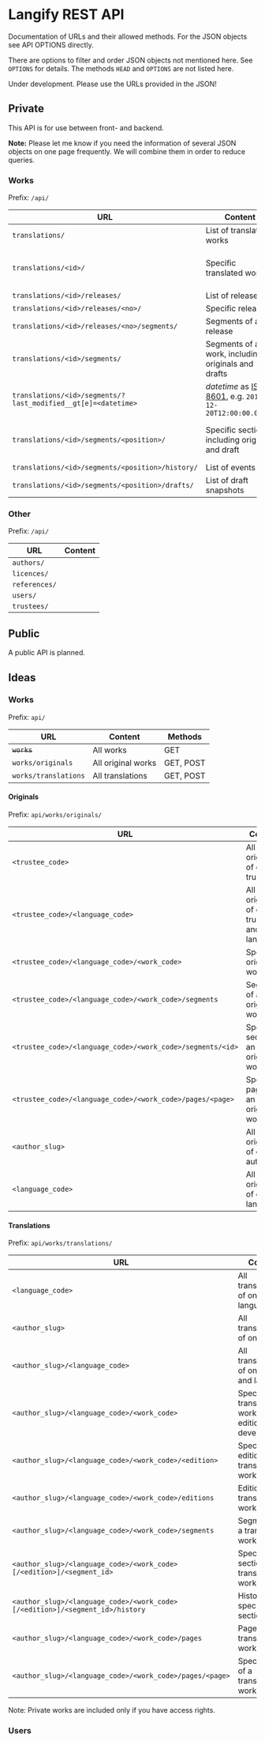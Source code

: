 # Langify REST API

Documentation of URLs and their allowed methods. For the JSON objects see API OPTIONS directly.

There are options to filter and order JSON objects not mentioned here. See `OPTIONS` for details. The methods `HEAD` and `OPTIONS` are not listed here.

Under development. Please use the URLs provided in the JSON!

## Private

This API is for use between front- and backend.

**Note:** Please let me know if you need the information of several JSON objects on one page frequently. We will combine them in order to reduce queries.

### Works

Prefix: `/api/`

URL | Content | Methods
----|---------|--------
`translations/` | List of translated works | GET, POST
`translations/<id>/` | Specific translated work | GET, PUT, PATCH, DELETE
`translations/<id>/releases/` | List of releases | ~GET~
`translations/<id>/releases/<no>/` | Specific release | ~GET~
`translations/<id>/releases/<no>/segments/` | Segments of a release | ~GET~
`translations/<id>/segments/` | Segments of a work, including originals and drafts | GET
`translations/<id>/segments/?last_modified__gt[e]=<datetime>` | *datetime* as [ISO 8601](https://www.w3.org/TR/NOTE-datetime), e.g. `2017-12-20T12:00:00.0000Z` | GET
`translations/<id>/segments/<position>/` | Specific section, including original and draft | GET, ~PUT~, ~PATCH~, DELETE
`translations/<id>/segments/<position>/history/` | List of events | GET
`translations/<id>/segments/<position>/drafts/` | List of draft snapshots | GET, POST

### Other

Prefix: `/api/`

URL | Content
----|--------
`authors/` |
`licences/` |
`references/` |
`users/` |
`trustees/` |

## Public

A public API is planned.

## Ideas

### Works

Prefix: `api/`

URL | Content | Methods
----|---------|--------
~~`works`~~ | All works | GET
`works/originals` | All original works | GET, POST
`works/translations` | All translations | GET, POST

#### Originals

Prefix: `api/works/originals/`

URL | Content | Methods
----|---------|--------
`<trustee_code>` | All originals of one trustee | GET, POST
`<trustee_code>/<language_code>` | All originals of one trustee and language | GET, POST
`<trustee_code>/<language_code>/<work_code>` | Specific original work | GET, POST
`<trustee_code>/<language_code>/<work_code>/segments` | Segments of an original work | GET, POST
`<trustee_code>/<language_code>/<work_code>/segments/<id>` | Specific section of an original work | GET, PUT, PATCH
`<trustee_code>/<language_code>/<work_code>/pages/<page>` | Specific page of an original work | GET
`<author_slug>` | All originals of one author | GET, POST
`<language_code>` | All originals of one language | GET, POST

#### Translations

Prefix: `api/works/translations/`

URL | Content | Methods
----|---------|--------
`<language_code>` | All translations of one language | GET, POST
`<author_slug>` | All translations of one author | GET, POST
`<author_slug>/<language_code>` | All translations of one author and language | GET, POST
`<author_slug>/<language_code>/<work_code>` | Specific translated work (newest edition or development) | GET, POST
`<author_slug>/<language_code>/<work_code>/<edition>` | Specific edition of a translated work | GET, POST
`<author_slug>/<language_code>/<work_code>/editions` | Editions of a translated work | GET, POST
`<author_slug>/<language_code>/<work_code>/segments` | Segments of a translated work | GET, POST
`<author_slug>/<language_code>/<work_code>[/<edition>]/<segment_id>` | Specific section of a translated work | GET, PUT, PATCH
`<author_slug>/<language_code>/<work_code>[/<edition>]/<segment_id>/history` | History of a specific section | GET
`<author_slug>/<language_code>/<work_code>/pages` | Pages of a translated work | GET
`<author_slug>/<language_code>/<work_code>/pages/<page>` | Specific page of a translated work | GET

Note: Private works are included only if you have access rights.

### Users
